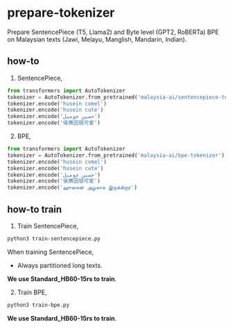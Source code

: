 # prepare-tokenizer

Prepare SentencePiece (T5, Llama2) and Byte level (GPT2, RoBERTa) BPE on Malaysian texts (Jawi, Melayu, Manglish, Mandarin, Indian).

## how-to

1. SentencePiece,

```python
from transformers import AutoTokenizer
tokenizer = AutoTokenizer.from_pretrained('malaysia-ai/sentencepiece-tokenizer')
tokenizer.encode('husein comel')
tokenizer.encode('husein cute')
tokenizer.encode('حسين چوميل')
tokenizer.encode('侯赛因很可爱')
```

2. BPE,

```python
from transformers import AutoTokenizer
tokenizer = AutoTokenizer.from_pretrained('malaysia-ai/bpe-tokenizer')
tokenizer.encode('husein comel')
tokenizer.encode('husein cute')
tokenizer.encode('حسين چوميل')
tokenizer.encode('侯赛因很可爱')
tokenizer.encode('ஹுசைன் அழகாக இருக்கிறார்')
```

## how-to train

1. Train SentencePiece,

```bash
python3 train-sentencepiece.py
```

When training SentencePiece,

- Always partitioned long texts.

**We use Standard_HB60-15rs to train**.

2. Train BPE,

```bash
python3 train-bpe.py
```

**We use Standard_HB60-15rs to train**.